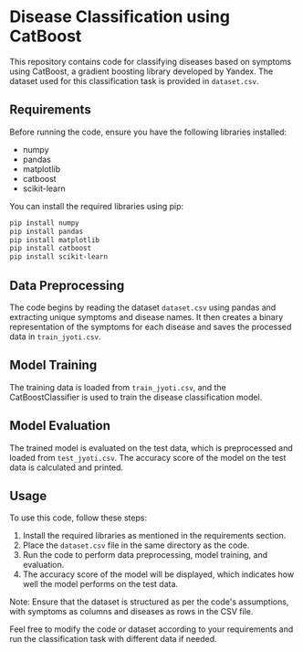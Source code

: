 # Disease Classification using CatBoost

This repository contains code for classifying diseases based on symptoms using CatBoost, a gradient boosting library developed by Yandex. The dataset used for this classification task is provided in `dataset.csv`.

## Requirements

Before running the code, ensure you have the following libraries installed:

- numpy
- pandas
- matplotlib
- catboost
- scikit-learn

You can install the required libraries using pip:

```bash
pip install numpy
pip install pandas
pip install matplotlib
pip install catboost
pip install scikit-learn
```

## Data Preprocessing

The code begins by reading the dataset `dataset.csv` using pandas and extracting unique symptoms and disease names. It then creates a binary representation of the symptoms for each disease and saves the processed data in `train_jyoti.csv`.

## Model Training

The training data is loaded from `train_jyoti.csv`, and the CatBoostClassifier is used to train the disease classification model.

## Model Evaluation

The trained model is evaluated on the test data, which is preprocessed and loaded from `test_jyoti.csv`. The accuracy score of the model on the test data is calculated and printed.

## Usage

To use this code, follow these steps:

1. Install the required libraries as mentioned in the requirements section.
2. Place the `dataset.csv` file in the same directory as the code.
3. Run the code to perform data preprocessing, model training, and evaluation.
4. The accuracy score of the model will be displayed, which indicates how well the model performs on the test data.

Note: Ensure that the dataset is structured as per the code's assumptions, with symptoms as columns and diseases as rows in the CSV file.

Feel free to modify the code or dataset according to your requirements and run the classification task with different data if needed.

